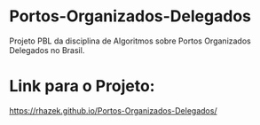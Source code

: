 # Portos-Organizados-Delegados
Projeto PBL da disciplina de Algoritmos sobre Portos Organizados Delegados no Brasil.

# Link para o Projeto:
https://rhazek.github.io/Portos-Organizados-Delegados/
